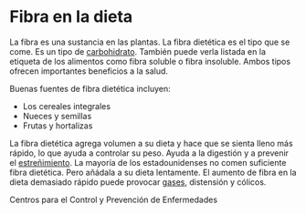 Fibra en la dieta
=================


La fibra es una sustancia en las plantas. La fibra dietética es el tipo que se come. Es un tipo de [carbohidrato](https://medlineplus.gov/spanish/carbohydrates.html). También puede verla listada en la etiqueta de los alimentos como fibra soluble o fibra insoluble. Ambos tipos ofrecen importantes beneficios a la salud.


Buenas fuentes de fibra dietética incluyen:


* Los cereales integrales
* Nueces y semillas
* Frutas y hortalizas


La fibra dietética agrega volumen a su dieta y hace que se sienta lleno más rápido, lo que ayuda a controlar su peso. Ayuda a la digestión y a prevenir el [estreñimiento](https://medlineplus.gov/spanish/constipation.html). La mayoría de los estadounidenses no comen suficiente fibra dietética. Pero añádala a su dieta lentamente. El aumento de fibra en la dieta demasiado rápido puede provocar [gases](https://medlineplus.gov/spanish/gas.html), distensión y cólicos. 


Centros para el Control y Prevención de Enfermedades

